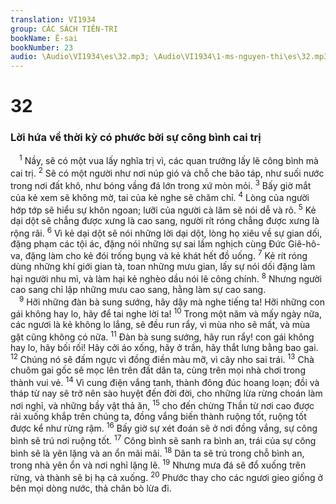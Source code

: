 ```yaml
---
translation: VI1934
group: CÁC SÁCH TIÊN-TRI
bookName: Ê-sai 
bookNumber: 23
audio: \Audio\VI1934\es\32.mp3; \Audio\VI1934\1-ms-nguyen-thi\es\32.mp3
---
```


<div class="title"><h1>32</h1><h3>Lời hứa về thời kỳ có phước bởi sự công bình cai trị</h3></div>
<span class="verse es_32_1"> <sup>1</sup> Nầy, sẽ có một vua lấy nghĩa trị vì, các quan trưởng lấy lẽ công bình mà cai trị. </span>
<span class="verse es_32_2"><sup>2</sup> Sẽ có một người như nơi núp gió và chỗ che bão táp, như suối nước trong nơi đất khô, như bóng vầng đá lớn trong xứ mòn mỏi. </span>
<span class="verse es_32_3"><sup>3</sup> Bấy giờ mắt của kẻ xem sẽ không mờ, tai của kẻ nghe sẽ chăm chỉ. </span>
<span class="verse es_32_4"><sup>4</sup> Lòng của người hớp tớp sẽ hiểu sự khôn ngoan; lưỡi của người cà lăm sẽ nói dễ và rõ. </span>
<span class="verse es_32_5"><sup>5</sup> Kẻ dại dột sẽ chẳng được xưng là cao sang, người rít róng chẳng được xưng là rộng rãi. </span>
<span class="verse es_32_6"><sup>6</sup> Vì kẻ dại dột sẽ nói những lời dại dột, lòng họ xiêu về sự gian dối, đặng phạm các tội ác, đặng nói những sự sai lầm nghịch cùng Đức Giê-hô-va, đặng làm cho kẻ đói trống bụng và kẻ khát hết đồ uống. </span>
<span class="verse es_32_7"><sup>7</sup> Kẻ rít róng dùng những khí giới gian tà, toan những mưu gian, lấy sự nói dối đặng làm hại người nhu mì, và làm hại kẻ nghèo dầu nói lẽ công chính. </span>
<span class="verse es_32_8"><sup>8</sup> Nhưng người cao sang chỉ lập những mưu cao sang, hằng làm sự cao sang. <br/></span>
<span class="verse es_32_9"> <sup>9</sup> Hỡi những đàn bà sung sướng, hãy dậy mà nghe tiếng ta! Hỡi những con gái không hay lo, hãy để tai nghe lời ta! </span>
<span class="verse es_32_10"><sup>10</sup> Trong một năm và mấy ngày nữa, các ngươi là kẻ không lo lắng, sẽ đều run rẩy, vì mùa nho sẽ mất, và mùa gặt cũng không có nữa. </span>
<span class="verse es_32_11"><sup>11</sup> Đàn bà sung sướng, hãy run rẩy! con gái không hay lo, hãy bối rối! Hãy cởi áo xống, hãy ở trần, hãy thắt lưng bằng bao gai. </span>
<span class="verse es_32_12"><sup>12</sup> Chúng nó sẽ đấm ngực vì đồng điền màu mỡ, vì cây nho sai trái. </span>
<span class="verse es_32_13"><sup>13</sup> Chà chuôm gai gốc sẽ mọc lên trên đất dân ta, cùng trên mọi nhà chơi trong thành vui vẻ. </span>
<span class="verse es_32_14"><sup>14</sup> Vì cung điện vắng tanh, thành đông đúc hoang loạn; đồi và tháp từ nay sẽ trở nên sào huyệt đến đời đời, cho những lừa rừng choán làm nơi nghỉ, và những bầy vật thả ăn, </span>
<span class="verse es_32_15"><sup>15</sup> cho đến chừng Thần từ nơi cao được rải xuống khắp trên chúng ta, đồng vắng biến thành ruộng tốt, ruộng tốt được kể như rừng rậm. </span>
<span class="verse es_32_16"><sup>16</sup> Bấy giờ sự xét đoán sẽ ở nơi đồng vắng, sự công bình sẽ trú nơi ruộng tốt. </span>
<span class="verse es_32_17"><sup>17</sup> Công bình sẽ sanh ra bình an, trái của sự công bình sẽ là yên lặng và an ổn mãi mãi. </span>
<span class="verse es_32_18"><sup>18</sup> Dân ta sẽ trú trong chỗ bình an, trong nhà yên ổn và nơi nghỉ lặng lẽ. </span>
<span class="verse es_32_19"><sup>19</sup> Nhưng mưa đá sẽ đổ xuống trên rừng, và thành sẽ bị hạ cả xuống. </span>
<span class="verse es_32_20"><sup>20</sup> Phước thay cho các ngươi gieo giống ở bên mọi dòng nước, thả chân bò lừa đi. <br/></span>
